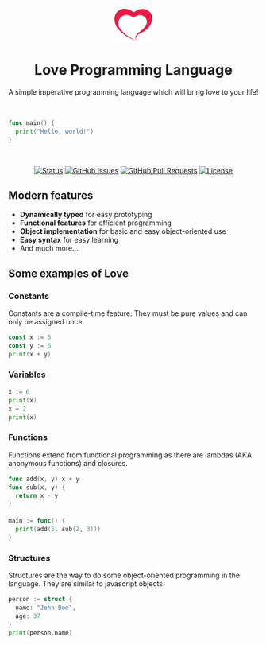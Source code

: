 <p align="center">
  <a href="" rel="noopener">
 <img height=64px src="assets/love.png" alt="Project logo"></a>
</p>

<h1 align="center">Love Programming Language</h1>
<p align="center">
A simple imperative programming language which will bring love to your life!
</p> 
<br />

```go
func main() {
  print("Hello, world!")
}
```
<br />

<div align="center">

[![Status](https://img.shields.io/badge/status-active-success.svg)]()
[![GitHub Issues](https://img.shields.io/github/issues/thomasvergne/love.svg)](https://github.com/quark-lang/quark/issues)
[![GitHub Pull Requests](https://img.shields.io/github/issues-pr/thomasvergne/love.svg)](https://github.com/quark-lang/quark/pulls)
[![License](https://img.shields.io/badge/license-Creative%20commons-blue.svg)](/LICENSE)
</div>

## Modern features
- **Dynamically typed** for easy prototyping
- **Functional features** for efficient programming
- **Object implementation** for basic and easy object-oriented use
- **Easy syntax** for easy learning
- And much more...

## Some examples of Love

### Constants
Constants are a compile-time feature. They must be pure values and can only be assigned once.

```go
const x := 5
const y := 6
print(x + y)
```

### Variables
```go
x := 6
print(x)
x = 2
print(x)
```

### Functions
Functions extend from functional programming as there are lambdas (AKA anonymous functions) and closures. 
```go
func add(x, y) x + y
func sub(x, y) {
  return x - y
}

main := func() {
  print(add(5, sub(2, 3)))
}
```

### Structures
Structures are the way to do some object-oriented programming in the language. They are similar to javascript objects.
```go
person := struct {
  name: "John Doe",
  age: 37
}
print(person.name)
```